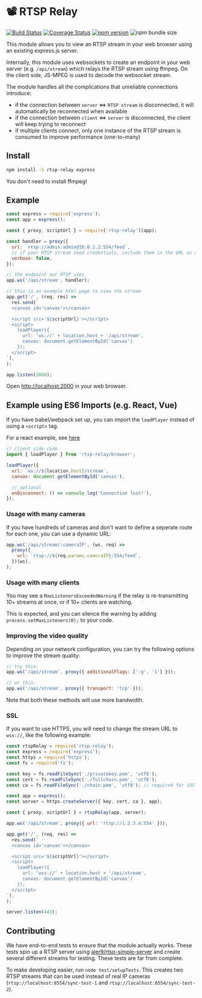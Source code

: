 # 📽 RTSP Relay

[![Build Status](https://github.com/k-yle/rtsp-relay/workflows/build/badge.svg)](https://github.com/k-yle/rtsp-relay/actions)
[![Coverage Status](https://coveralls.io/repos/github/k-yle/rtsp-relay/badge.svg?branch=main)](https://coveralls.io/github/k-yle/rtsp-relay?branch=main)
[![npm version](https://badge.fury.io/js/rtsp-relay.svg)](https://badge.fury.io/js/rtsp-relay)
![npm bundle size](https://img.shields.io/bundlephobia/minzip/rtsp-relay)

This module allows you to view an RTSP stream in your web browser using an existing express.js server.

Internally, this module uses websockets to create an endpoint in your web server (e.g. `/api/stream`) which relays the RTSP stream using ffmpeg. On the client side, JS-MPEG is used to decode the websocket stream.

The module handles all the complications that unreliable connections introduce:

- if the connection between `server` <=> `RTSP stream` is disconnected, it will automatically be reconnected when available
- if the connection between `client` <=> `server` is disconnected, the client will keep trying to reconnect
- if multiple clients connect, only one instance of the RTSP stream is consumed to improve performance (one-to-many)

## Install

```sh
npm install -S rtsp-relay express
```

You don't need to install ffmpeg!

## Example

```js
const express = require('express');
const app = express();

const { proxy, scriptUrl } = require('rtsp-relay')(app);

const handler = proxy({
  url: `rtsp://admin:admin@10.0.1.2:554/feed`,
  // if your RTSP stream need credentials, include them in the URL as above
  verbose: false,
});

// the endpoint our RTSP uses
app.ws('/api/stream', handler);

// this is an example html page to view the stream
app.get('/', (req, res) =>
  res.send(`
  <canvas id='canvas'></canvas>

  <script src='${scriptUrl}'></script>
  <script>
    loadPlayer({
      url: 'ws://' + location.host + '/api/stream',
      canvas: document.getElementById('canvas')
    });
  </script>
`),
);

app.listen(2000);
```

Open [http://localhost:2000](http://localhost:2000) in your web browser.

## Example using ES6 Imports (e.g. React, Vue)

If you have babel/webpack set up, you can import the `loadPlayer` instead of using a `<script>` tag.

For a react example, see [here](test/react/index.tsx)

```js
// client side code
import { loadPlayer } from 'rtsp-relay/browser';

loadPlayer({
  url: `ws://${location.host}/stream`,
  canvas: document.getElementById('canvas'),

  // optional
  onDisconnect: () => console.log('Connection lost!'),
});
```

### Usage with many cameras

If you have hundreds of cameras and don't want to define a seperate route for each one, you can use a dynamic URL:

```js
app.ws('/api/stream/:cameraIP', (ws, req) =>
  proxy({
    url: `rtsp://${req.params.cameraIP}:554/feed`,
  })(ws),
);
```

### Usage with many clients

You may see a `MaxListenersExceededWarning` if the relay is re-transmitting 10+ streams at once, or if 10+ clients are watching.

This is expected, and you can silence the warning by adding `process.setMaxListeners(0);` to your code.

### Improving the video quality

Depending on your network configuration, you can try the following options to improve the stream quality:

```js
// try this:
app.ws('/api/stream', proxy({ additionalFlags: ['-q', '1'] }));

// or this:
app.ws('/api/stream', proxy({ transport: 'tcp' }));
```

Note that both these methods will use more bandwidth.

### SSL

If you want to use HTTPS, you will need to change the stream URL to `wss://`, like the following example:

```js
const rtspRelay = require('rtsp-relay');
const express = require('express');
const https = require('https');
const fs = require('fs');

const key = fs.readFileSync('./privatekey.pem', 'utf8');
const cert = fs.readFileSync('./fullchain.pem', 'utf8');
const ca = fs.readFileSync('./chain.pem', 'utf8'); // required for iOS 15+

const app = express();
const server = https.createServer({ key, cert, ca }, app);

const { proxy, scriptUrl } = rtspRelay(app, server);

app.ws('/api/stream', proxy({ url: 'rtsp://1.2.3.4:554' }));

app.get('/', (req, res) =>
  res.send(`
  <canvas id='canvas'></canvas>

  <script src='${scriptUrl}'></script>
  <script>
    loadPlayer({
      url: 'wss://' + location.host + '/api/stream',
      canvas: document.getElementById('canvas')
    });
  </script>
`),
);

server.listen(443);
```

## Contributing

We have end-to-end tests to ensure that the module actually works. These tests spin up a RTSP server using [aler9/rtsp-simple-server](https://github.com/aler9/rtsp-simple-server) and create several different streams for testing. These tests are far from complete.

To make developing easier, run `node test/setupTests`. This creates two RTSP streams that can be used instead of real IP cameras (`rtsp://localhost:8554/sync-test-1` and `rtsp://localhost:8554/sync-test-2`).
